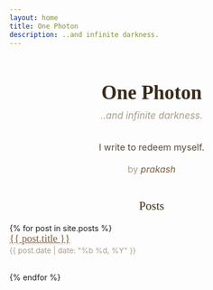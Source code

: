 ```yaml
---
layout: home
title: One Photon
description: ..and infinite darkness.
---
```

<div style="text-align:center; margin-top:4em; margin-bottom:3em; line-height:1.4;">
  <h1 style="font-family:Georgia,serif; font-size:2.5em; color:#3a2c1a; margin:0;">One Photon</h1>
  <div style="font-size:1.2em; color:#a89c8a; font-style:italic; margin:0.3em 0;">..and infinite darkness.</div>
  <p style="font-size:1.15em; color:#5a4a36; margin:2em 0 0 0;">
    I write to redeem myself.<br>
    <span style="display:block; margin-top:1em; font-size:1em; color:#a89c8a;">by <span style="font-style:italic; color:#7a5c3a;">prakash</span></span>
  </p>
</div>


<div class="main-content" style="max-width:650px; margin:0 auto;">
  <h2 style="text-align:center; color:#3a2c1a; font-family:Georgia,serif; font-weight:400;">Posts</h2>
  <ul style="list-style:none; padding:0;">
    {% for post in site.posts %}
      <li style="margin-bottom:2.2em;">
        <a href="{{ post.url | relative_url }}" style="font-size:1.3em; color:#7a5c3a; font-family:Georgia,serif; border-bottom:1px dotted #cbbfae;">{{ post.title }}</a>
        <div style="color:#a89c8a; font-size:0.95em; margin-top:0.2em;">{{ post.date | date: "%b %d, %Y" }}</div>
      </li>
    {% endfor %}
  </ul>
</div>


